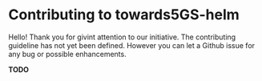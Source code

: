 # Contributing to towards5GS-helm

Hello! Thank you for givint attention to our initiative.
The contributing guideline has not yet been defined. However you can let a Github issue for any bug or possible enhancements.

**TODO**

